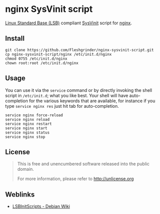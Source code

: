 # nginx SysVinit script
[Linux Standard Base (LSB)](http://www.linuxfoundation.org/collaborate/workgroups/lsb) compliant [SysVinit](http://freecode.com/projects/sysvinit) script for [nginx](http://nginx.org/).

## Install
```
git clone https://github.com/Fleshgrinder/nginx-sysvinit-script.git
cp nginx-sysvinit-script/nginx /etc/init.d/nginx
chmod 0755 /etc/init.d/nginx
chown root:root /etc/init.d/nginx
```

## Usage
You can use it via the `service` command or by directly invoking the shell script in `/etc/init.d`; what you like best. Your shell will have auto-completion for the various keywords that are available, for instance if you type `service nginx res` just hit tab for auto-completion.

```
service nginx force-reload
service nginx reload
service nginx restart
service nginx start
service nginx status
service nginx stop
```

## License
> This is free and unencumbered software released into the public domain.
>
> For more information, please refer to <http://unlicense.org>

## Weblinks
* [LSBInitScripts - Debian Wiki](https://wiki.debian.org/LSBInitScripts)
